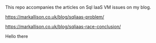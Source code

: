 This repo accompanies the articles on Sql IaaS VM issues on my blog.

https://markallison.co.uk/blog/sqliaas-problem/

https://markallison.co.uk/blog/sqliaas-race-conclusion/

Hello there
